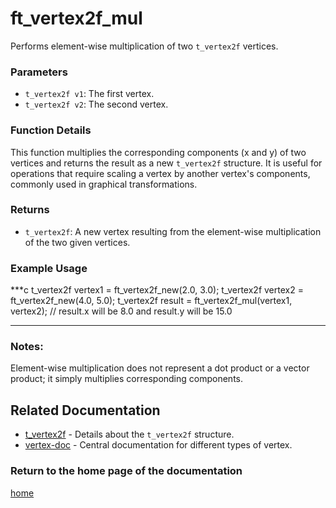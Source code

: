 # ft_vertex2f_mul
Performs element-wise multiplication of two `t_vertex2f` vertices.

### Parameters
- `t_vertex2f v1`: The first vertex.
- `t_vertex2f v2`: The second vertex.

### Function Details
This function multiplies the corresponding components (x and y) of two vertices and returns the result as a new `t_vertex2f` structure. It is useful for operations that require scaling a vertex by another vertex's components, commonly used in graphical transformations.

### Returns
- `t_vertex2f`: A new vertex resulting from the element-wise multiplication of the two given vertices.

### Example Usage
***c
t_vertex2f vertex1 = ft_vertex2f_new(2.0, 3.0);
t_vertex2f vertex2 = ft_vertex2f_new(4.0, 5.0);
t_vertex2f result = ft_vertex2f_mul(vertex1, vertex2);
// result.x will be 8.0 and result.y will be 15.0
***

### Notes:
Element-wise multiplication does not represent a dot product or a vector product; it simply multiplies corresponding components.

## Related Documentation
- [t_vertex2f](./t_vertex2f.md) - Details about the `t_vertex2f` structure.
- [vertex-doc](../vertex-doc.md) - Central documentation for different types of vertex.

### Return to the home page of the documentation
[home](../../home.md)
